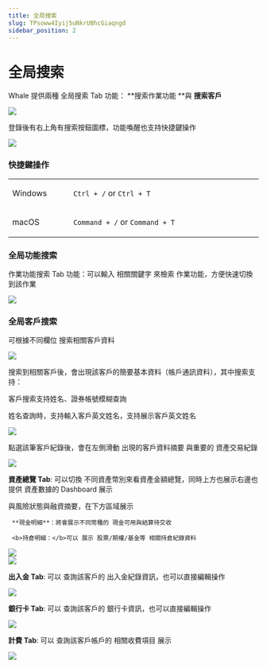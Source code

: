 ```yaml
---
title: 全局搜索
slug: TPsoww4Iyij5uNkrUBhcGiaqngd
sidebar_position: 2
---
```



# 全局搜索

Whale 提供兩種 全局搜索 Tab 功能： **搜索作業功能 **與 **搜索客戶**

<img src="/assets/BVaBbtPo4ovSkZxlzz3c4xShn2g.png" src-width="3303" src-height="545" align="center"/>

登錄後有右上角有搜索按鈕圖標，功能喚醒也支持快捷鍵操作

<img src="/assets/TZfvbqf6qoNuVkxXFI1cX0fPnsh.png" src-width="820" src-height="90"/>

### 快捷鍵操作

<table>
<colgroup>
<col width="157"/>
<col width="663"/>
</colgroup>
<tbody>
<tr><td><p>Windows</p></td><td><p><code>Ctrl + /</code> or <code>Ctrl + T</code></p></td></tr>
<tr><td><p>macOS</p></td><td><p><code>Command + /</code> or <code>Command + T</code></p></td></tr>
</tbody>
</table>

### 全局功能搜索

作業功能搜索 Tab 功能：可以輸入 相關關鍵字 來檢索 作業功能，方便快速切換到該作業

<img src="/assets/Kn3CbXcqPoODAnxGg0ZctF1LnKd.png" src-width="3810" src-height="1318" align="center"/>

### 全局客戶搜索

可根據不同欄位 搜索相關客戶資料

<img src="/assets/HJr2bxOvToO50lxddURcoSqPnPd.png" src-width="3198" src-height="1142" align="center"/>

搜索到相關客戶後，會出現該客戶的簡要基本資料（帳戶通訊資料），其中搜索支持：

客戶搜索支持姓名、證券帳號模糊查詢

姓名查詢時，支持輸入客戶英文姓名，支持展示客戶英文姓名

<img src="/assets/LRCQbL62Woxd9TxEszBcQRjanah.png" src-width="2600" src-height="1086" align="center"/>

點選該筆客戶紀錄後，會在左側滑動 出現的客戶資料摘要 與重要的 資產交易紀錄

<img src="/assets/WKf5bnuUUoTp8dxFKl7cQSlwn8b.png" src-width="3824" src-height="1576" align="center"/>

**資產總覽 Tab**: 可以切換 不同資產幣別來看資產金額總覽，同時上方也展示右邊也提供 資產數據的 Dashboard 展示

與風險狀態與融資摘要，在下方區域展示 

     **現金明細**：將會展示不同幣種的 現金可用與結算待交收

     <b>持倉明細：</b>可以 展示 股票/期權/基金等 相關持倉紀錄資料

<div class="flex gap-3 columns-2" column-size="2">
<div class="w-[35%]" width-ratio="35">
<img src="/assets/XSVbbN3CGo0fpWxnEb2cXMVnn0f.png" src-width="1420" src-height="1270" align="center"/>
</div>
<div class="w-[64%]" width-ratio="64">
<img src="/assets/LSyJbHVdyoy5pRx6uoncXwWgn58.png" src-width="1404" src-height="678" align="center"/>
</div>
</div>

**出入金 Tab**:  可以 查詢該客戶的 出入金紀錄資訊，也可以直接編輯操作

<img src="/assets/Cauvb1hLgo9pv7xhBoVcYbDinkd.png" src-width="1426" src-height="842" align="center"/>

**銀行卡 Tab**:  可以 查詢該客戶的 銀行卡資訊，也可以直接編輯操作

<img src="/assets/UUBCbvxyEo9OOyxfDJDcwXjnnGb.png" src-width="1432" src-height="878" align="center"/>

**計費 Tab**:  可以 查詢該客戶帳戶的 相關收費項目 展示

<img src="/assets/DVWYb6CJZo409IxrD1Tc0jsZnkg.png" src-width="1388" src-height="1566" align="center"/>

